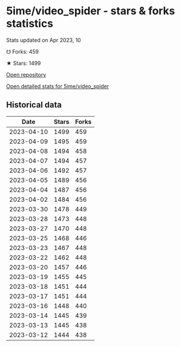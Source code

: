 # 5ime/video_spider - stars & forks statistics

Stats updated on Apr 2023, 10

☋ Forks: 459

★ Stars: 1499

[Open repository](https://github.com/5ime/video_spider)

[Open detailed stats for 5ime/video_spider](https://reviewgithub.com/rep/5ime/video_spider)

## Historical data
| Date | Stars | Forks |
|------|-------|-------|
| 2023-04-10 | 1499 | 459 | 
| 2023-04-09 | 1495 | 459 | 
| 2023-04-08 | 1494 | 458 | 
| 2023-04-07 | 1494 | 457 | 
| 2023-04-06 | 1492 | 457 | 
| 2023-04-05 | 1489 | 456 | 
| 2023-04-04 | 1487 | 456 | 
| 2023-04-02 | 1484 | 456 | 
| 2023-03-30 | 1478 | 449 | 
| 2023-03-28 | 1473 | 448 | 
| 2023-03-27 | 1470 | 448 | 
| 2023-03-25 | 1468 | 446 | 
| 2023-03-23 | 1467 | 448 | 
| 2023-03-22 | 1462 | 448 | 
| 2023-03-20 | 1457 | 446 | 
| 2023-03-19 | 1455 | 445 | 
| 2023-03-18 | 1451 | 444 | 
| 2023-03-17 | 1451 | 444 | 
| 2023-03-16 | 1448 | 440 | 
| 2023-03-14 | 1445 | 439 | 
| 2023-03-13 | 1445 | 438 | 
| 2023-03-12 | 1444 | 438 | 

